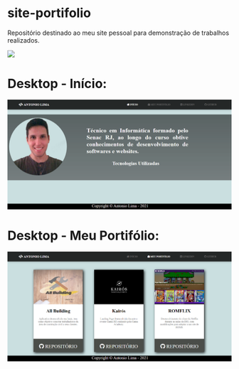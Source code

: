 # site-portifolio
Repositório destinado ao meu site pessoal para demonstração de trabalhos realizados.

<a href="https://dev-antoniolima.github.io/site-portfolio/">
<img src="https://img.shields.io/badge/-Acesse%20o%20Site-blue">
</a>         

# Desktop - Início:
<p align="center">
<img src="img/index.png">
<p>

# Desktop - Meu Portifólio:
<p align="center">
<img src="img/works.png">
<p>
